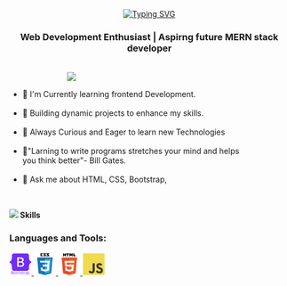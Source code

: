 <div align="center"> <a  href="https://git.io/typing-svg"><img src="https://readme-typing-svg.demolab.com?font=Fira+Code&size=30&pause=1000&color=4E8BFF&background=0C040E00&random=false&width=435&lines=hi%2CThere%F0%9F%91%8B%F0%9F%8F%BB;I'm+AYESHA+ASIF!" alt="Typing SVG" /></a></div>


<h3 align="center">Web Development Enthusiast | Aspirng future MERN stack developer</h3><br>
<picture> <img align="right" src="https://mir-s3-cdn-cf.behance.net/project_modules/disp/601014116770475.6068beff4640a.gif" width = 400px></picture><br>

<ul align="left">
<li>🌱 I'm Currently learning frontend Development.</li><br>

<li>🧬 Building dynamic projects to enhance my skills. </li><br>

<li>👾 Always Curious and Eager to learn new Technologies</li><br>

<li>🚀"Larning to write programs stretches your mind and helps <br> you think better"- Bill Gates.</li><br>

<li>💬 Ask me about HTML, CSS, Bootstrap, </li>
</ul><br>

<img src="https://media2.giphy.com/media/QssGEmpkyEOhBCb7e1/giphy.gif?cid=ecf05e47a0n3gi1bfqntqmob8g9aid1oyj2wr3ds3mg700bl&rid=giphy.gif" width ="9%"><b> Skills</b>


<h3 align="left">Languages and Tools:</h3>
<p align="left"> <a href="https://getbootstrap.com" target="_blank" rel="noreferrer"> 
<img src="https://raw.githubusercontent.com/devicons/devicon/master/icons/bootstrap/bootstrap-plain-wordmark.svg" alt="bootstrap" width="40" height="40"/> </a> 
<a href="https://www.w3schools.com/css/" target="_blank" rel="noreferrer">
 <img src="https://raw.githubusercontent.com/devicons/devicon/master/icons/css3/css3-original-wordmark.svg" alt="css3" width="40" height="40"/> </a> 
<a href="https://www.w3.org/html/" target="_blank" rel="noreferrer">
 <img src="https://raw.githubusercontent.com/devicons/devicon/master/icons/html5/html5-original-wordmark.svg" alt="html5" width="40" height="40"/> </a> 
<a href="https://developer.mozilla.org/en-US/docs/Web/JavaScript" target="_blank" rel="noreferrer">
 <img src="https://raw.githubusercontent.com/devicons/devicon/master/icons/javascript/javascript-original.svg" alt="javascript" width="40" height="40"/> </a> </p>

